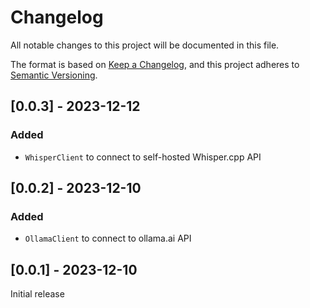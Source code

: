 # Changelog
All notable changes to this project will be documented in this file.

The format is based on [Keep a Changelog](https://keepachangelog.com/en/1.0.0/),
and this project adheres to [Semantic Versioning](https://semver.org/spec/v2.0.0.html).

## [0.0.3] - 2023-12-12

### Added
- `WhisperClient` to connect to self-hosted Whisper.cpp API

## [0.0.2] - 2023-12-10

### Added
- `OllamaClient` to connect to ollama.ai API

## [0.0.1] - 2023-12-10

Initial release
